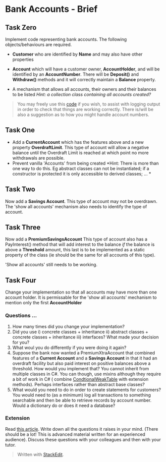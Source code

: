 # Bank Accounts - Brief

## Task Zero
Implement code representing bank accounts. The following objects/behaviours are required.

+  **Customer** who are identified by **Name** and may also have other properties
+ **Account** which will have a customer owner, **AccountHolder**,  and will be identified by an **AccountNumber**. There will be  **Deposit()** and **Withdraw()** methods and it will correctly maintain a **Balance** property.

+ A mechanism that allows all accounts, their owners and their balances to be listed 
*Hint: a collection class containing all accounts created?*

> You may freely use this [code](https://pastebin.com/6KHMr1PJ) if you wish,  to assist with logging output in order to check that things are working correctly. There is/will be also a suggestion as to how you might handle account numbers.

## Task One

+ Add a **CurrentAccount** which has the features above and a new property **OverdraftLimit**. This type of account will allow a negative balance until the Overdraft Limit is reached at which point no more withdrawals are possible. 
+ Prevent vanilla 'Accounts' from being created
*Hint: There is more than one way to do this. Eg abstract classes can not be instantiated; if a constructor is protected it is only accessible to derived classes; ... *


## Task Two

Now add a **Savings Account**. This type of account may not be overdrawn. The 'show all accounts' mechanism also needs to identify the type of account.

## Task Three
Now add a **PremiumSavingsAccount** This type of account also has a PayInterest() method that will add interest to the balance *if* the balance is above a **Threshold** amount, this last is to be implemented as a static property of the class (ie should be the same for all accounts of this type).

'Show all accounts' still needs to be working.

## Task Four

Change your implementation so that all accounts may have more than one account holder. It is permissable for the 'show all accounts' mechanism to mention only the first **AccountHolder**

### Questions ...

1. How many times did you change your implementation?
2. Did you use i) concrete classes + inheritance ii) abstract classes + concrete classes + inheritance iii) interfaces? What made your decision for you?
3. What woul you do differently if you were doing it again?
4. Suppose the bank now wanted a PremiumXtraAccount that combined features of a **Current Account** and a **Savings Account** in that it had an overdraft facility but also paid interest on positive balances above a threshold. How would you implement that? You cannot inherit from multiple classes in C#. You can though, use mixins although they require a bit of work in C# ( combine [CondtionalWeakTable](https://docs.microsoft.com/en-gb/dotnet/api/system.runtime.compilerservices.conditionalweaktable-2?view=netframework-4.7.1) with extension methods). Perhaps interfaces rather than abstract base classes?
5. What would you need to do in order to create statements for customers? You would need to (as a minimum) log all transactions to something searchable and then be able to retrieve records by account number. Would a dictionary do or does it need a database?
### Extension

Read [this article](https://www.thoughtworks.com/insights/blog/composition-vs-inheritance-how-choose). Write down all the questions it raises in your mind. (There should be a lot! This is advanced material  written for an experienced audience). Discuss these questions with your colleagues and then with your tutor.
> Written with [StackEdit](https://stackedit.io/).


